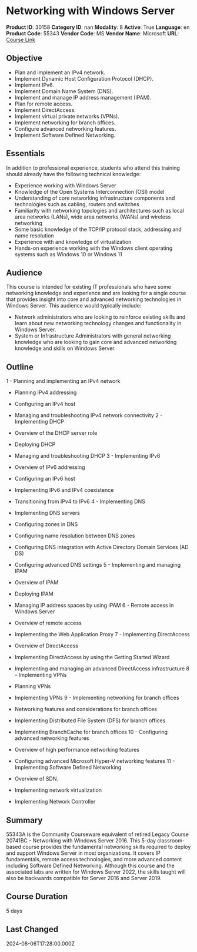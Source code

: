# Networking with Windows Server

**Product ID**: 30158
**Category ID**: nan
**Modality**: 8
**Active**: True
**Language**: en
**Product Code**: 55343
**Vendor Code**: MS
**Vendor Name**: Microsoft
**URL**: [Course Link](https://www.fastlaneus.com/course/microsoft-55343)

## Objective
- Plan and implement an IPv4 network.
- Implement Dynamic Host Configuration Protocol (DHCP).
- Implement IPv6.
- Implement Domain Name System (DNS).
- Implement and manage IP address management (IPAM).
- Plan for remote access.
- Implement DirectAccess.
- Implement virtual private networks (VPNs).
- Implement networking for branch offices.
- Configure advanced networking features.
- Implement Software Defined Networking.

## Essentials
In addition to professional experience, students who attend this training should already have the following technical knowledge:



- Experience working with Windows Server
- Knowledge of the Open Systems Interconnection (OSI) model
- Understanding of core networking infrastructure components and technologies such as cabling, routers and switches
- Familiarity with networking topologies and architectures such as local area networks (LANs), wide area networks (WANs) and wireless networking
- Some basic knowledge of the TCP/IP protocol stack, addressing and name resolution
- Experience with and knowledge of virtualization
- Hands-on experience working with the Windows client operating systems such as Windows 10 or Windows 11

## Audience
This course is intended for existing IT professionals who have some networking knowledge and experience and are looking for a single course that provides insight into core and advanced networking technologies in Windows Server. This audience would typically include:



- Network administrators who are looking to reinforce existing skills and learn about new networking technology changes and functionality in Windows Server.
- System or Infrastructure Administrators with general networking knowledge who are looking to gain core and advanced networking knowledge and skills on Windows Server.

## Outline
1 - Planning and implementing an IPv4 network


- Planning IPv4 addressing
- Configuring an IPv4 host
- Managing and troubleshooting IPv4 network connectivity
2 - Implementing DHCP


- Overview of the DHCP server role
- Deploying DHCP
- Managing and troubleshooting DHCP
3 - Implementing IPv6


- Overview of IPv6 addressing
- Configuring an IPv6 host
- Implementing IPv6 and IPv4 coexistence
- Transitioning from IPv4 to IPv6
4 - Implementing DNS


- Implementing DNS servers
- Configuring zones in DNS
- Configuring name resolution between DNS zones
- Configuring DNS integration with Active Directory Domain Services (AD DS)
- Configuring advanced DNS settings
5 - Implementing and managing IPAM


- Overview of IPAM
- Deploying IPAM
- Managing IP address spaces by using IPAM
6 - Remote access in Windows Server


- Overview of remote access
- Implementing the Web Application Proxy
7 - Implementing DirectAccess


- Overview of DirectAccess
- Implementing DirectAccess by using the Getting Started Wizard
- Implementing and managing an advanced DirectAccess infrastructure
8 - Implementing VPNs


- Planning VPNs
- Implementing VPNs
9 - Implementing networking for branch offices


- Networking features and considerations for branch offices
- Implementing Distributed File System (DFS) for branch offices
- Implementing BranchCache for branch offices
10 - Configuring advanced networking features


- Overview of high performance networking features
- Configuring advanced Microsoft Hyper-V networking features
11 - Implementing Software Defined Networking


- Overview of SDN.
- Implementing network virtualization
- Implementing Network Controller

## Summary
55343A is the Community Courseware equivalent of retired Legacy Course 20741BC - Networking with Windows Server 2016. This 5-day classroom-based course provides the fundamental networking skills required to deploy and support Windows Server in most organizations. It covers IP fundamentals, remote access technologies, and more advanced content including Software Defined Networking. Although this course and the associated labs are written for Windows Server 2022, the skills taught will also be backwards compatible for Server 2016 and Server 2019.

## Course Duration
5 days

## Last Changed
2024-08-06T17:28:00.000Z
